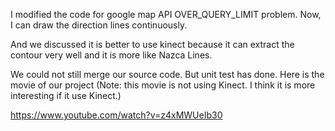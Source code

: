I modified the code for google map API OVER_QUERY_LIMIT problem.
Now, I can draw the direction lines continuously.

And we discussed it is better to use kinect because it can extract the contour very well and it is more like Nazca Lines.

We could not still merge our source code. But unit test has done.
Here is the movie of our project (Note: this movie is not using Kinect. I think it is more interesting if it use Kinect.)

https://www.youtube.com/watch?v=z4xMWUeIb30

